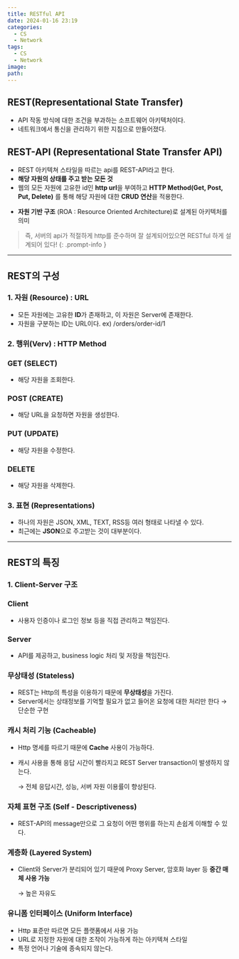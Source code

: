 ```yaml
---
title: RESTful API
date: 2024-01-16 23:19
categories:
  - CS
  - Network
tags:
  - CS
  - Network
image: 
path:
---
```


## REST(Representational State Transfer)
+ API 작동 방식에 대한 조건을 부과하는 소프트웨어 아키텍처이다.
+ 네트워크에서 통신을 관리하기 위한 지침으로 만들어졌다.

## REST-API (Representational State Transfer API)
+ REST 아키텍쳐 스타일을 따르는 api를 REST-API라고 한다.
+ **해당 자원의 상태를 주고 받는 모든 것**
+ 웹의 모든 자원에 고유한 id인 **http url**을 부여하고 **HTTP Method(Get, Post, Put, Delete)** 를 통해 해당 자원에 대한 **CRUD 연산**을 적용한다.
- **자원 기반 구조** (ROA : Resource Oriented Architecture)로 설계된 아키텍처를 의미

> 즉, 서버의 api가 적절하게 http를 준수하며 잘 설계되어있으면 RESTful 하게 설계되어 있다!
{: .prompt-info }

---
## REST의 구성

### 1. 자원 (Resource) : URL

- 모든 자원에는 고유한 **ID**가 존재하고, 이 자원은 Server에 존재한다.
- 자원을 구분하는 ID는 URL이다. ex) /orders/order-id/1

### 2. 행위(Verv) : HTTP Method

### GET (SELECT)

- 해당 자원을 조회한다.

### POST (CREATE)

- 해당 URL을 요청하면 자원을 생성한다.

### PUT (UPDATE)

- 해당 자원을 수정한다.

### DELETE

- 해당 자원을 삭제한다.

### 3. 표현 (Representations)

- 하나의 자원은 JSON, XML, TEXT, RSS등 여러 형태로 나타낼 수 있다.
- 최근에는 **JSON**으로 주고받는 것이 대부분이다.

---

## REST의 특징

### 1. Client-Server 구조

### Client

- 사용자 인증이나 로그인 정보 등을 직접 관리하고 책임진다.

### Server

- API를 제공하고, business logic 처리 및 저장을 책임진다.

### 무상태성 (Stateless)

- REST는 Http의 특성을 이용하기 때문에 **무상태성**을 가진다.
- Server에서는 상태정보를 기억할 필요가 없고 들어온 요청에 대한 처리만 한다 → 단순한 구현

### 캐시 처리 기능 (Cacheable)

- Http 명세를 따르기 때문에 **Cache** 사용이 가능하다.
    
- 캐시 사용을 통해 응답 시간이 빨라지고 REST Server transaction이 발생하지 않는다.
    
    → 전체 응답시간, 성능, 서버 자원 이용률이 향상된다.
    

### 자체 표현 구조 (Self - Descriptiveness)

- REST-API의 message만으로 그 요청이 어떤 행위를 하는지 손쉽게 이해할 수 있다.

### 계층화 (Layered System)

- Client와 Server가 분리되어 있기 때문에 Proxy Server, 암호화 layer 등 **중간 매체 사용 가능**
    
    → 높은 자유도
    

### 유니폼 인터페이스 (Uniform Interface)

- Http 표준만 따르면 모든 플랫폼에서 사용 가능
- URL로 지정한 자원에 대한 조작이 가능하게 하는 아키텍쳐 스타일
- 특정 언어나 기술에 종속되지 않는다.